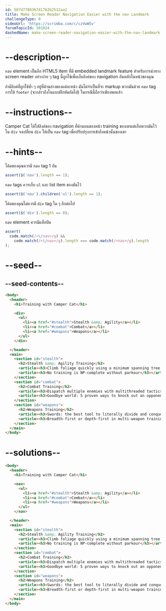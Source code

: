```yaml
---
id: 587d7788367417b2b2512aa2
title: Make Screen Reader Navigation Easier with the nav Landmark
challengeType: 0
videoUrl: 'https://scrimba.com/c/czVwWSv'
forumTopicId: 301024
dashedName: make-screen-reader-navigation-easier-with-the-nav-landmark
---
```


# --description--

`nav` element เป็นอีก HTML5 item ที่มี embedded landmark feature สำหรับการนำทาง screen reader อย่างง่าย ๆ
tag นี้ถูกใช้เพื่อเก็บลิงค์ของ navigation อันหลักในหน้าของคุณ 
 
ถ้ามีลิงค์ที่ถูกใช้ซ้ำ ๆ อยู่ที่ด้านล่างของแต่ละหน้า มันไม่จำเป็นที่จะ markup พวกมันด้วย `nav` tag 
การใช้ `footer` (จะกล่าวถึงในแบบฝึกหัดถัดไป) ในกรณีนี้ถือว่าเพียงพอแล้ว

# --instructions--

Camper Cat ได้ใส่ลิงค์ของ navigation ที่ด้านบนของหน้า training ของเขาแต่เก็บพวกมันไว้ใน `div`
จงเปลี่ยน `div` ให้เป็น `nav` tag เพื่อปรับปรุงการเข้าถึงหน้านั้นของเขา

# --hints--

โค้ดของคุณควรมี `nav` tag 1 อัน

```js
assert($('nav').length == 1);
```

`nav` tags ควรเก็บ `ul` และ list item ของมันไว้

```js
assert($('nav').children('ul').length == 1);
```

โค้ดของคุณไม่ควรมี `div` tag ใด ๆ อีกต่อไป

```js
assert($('div').length == 0);
```

`nav` element ควรมีแท็กปิด

```js
assert(
  code.match(/<\/nav>/g) &&
    code.match(/<\/nav>/g).length === code.match(/<nav>/g).length
);
```

# --seed--

## --seed-contents--

```html
<body>
  <header>
    <h1>Training with Camper Cat</h1>

    <div>
      <ul>
        <li><a href="#stealth">Stealth &amp; Agility</a></li>
        <li><a href="#combat">Combat</a></li>
        <li><a href="#weapons">Weapons</a></li>
      </ul>
    </div>

  </header>
  <main>
    <section id="stealth">
      <h2>Stealth &amp; Agility Training</h2>
      <article><h3>Climb foliage quickly using a minimum spanning tree approach</h3></article>
      <article><h3>No training is NP-complete without parkour</h3></article>
    </section>
    <section id="combat">
      <h2>Combat Training</h2>
      <article><h3>Dispatch multiple enemies with multithreaded tactics</h3></article>
      <article><h3>Goodbye world: 5 proven ways to knock out an opponent</h3></article>
    </section>
    <section id="weapons">
      <h2>Weapons Training</h2>
      <article><h3>Swords: the best tool to literally divide and conquer</h3></article>
      <article><h3>Breadth-first or depth-first in multi-weapon training?</h3></article>
    </section>
  </main>
</body>
```

# --solutions--

```html
<body>
  <header>
    <h1>Training with Camper Cat</h1>

    <nav>
      <ul>
        <li><a href="#stealth">Stealth &amp; Agility</a></li>
        <li><a href="#combat">Combat</a></li>
        <li><a href="#weapons">Weapons</a></li>
      </ul>
    </nav>

  </header>
  <main>
    <section id="stealth">
      <h2>Stealth &amp; Agility Training</h2>
      <article><h3>Climb foliage quickly using a minimum spanning tree approach</h3></article>
      <article><h3>No training is NP-complete without parkour</h3></article>
    </section>
    <section id="combat">
      <h2>Combat Training</h2>
      <article><h3>Dispatch multiple enemies with multithreaded tactics</h3></article>
      <article><h3>Goodbye world: 5 proven ways to knock out an opponent</h3></article>
    </section>
    <section id="weapons">
      <h2>Weapons Training</h2>
      <article><h3>Swords: the best tool to literally divide and conquer</h3></article>
      <article><h3>Breadth-first or depth-first in multi-weapon training?</h3></article>
    </section>
  </main>
</body>
```
